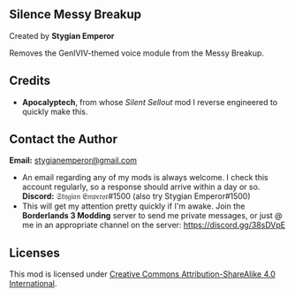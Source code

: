 Silence Messy Breakup
---------------------
Created by **Stygian Emperor**

Removes the GenIVIV-themed voice module from the Messy Breakup.

Credits
-------
- **Apocalyptech**, from whose *Silent Sellout* mod I reverse engineered to quickly make this.

Contact the Author
------------------
**Email:** stygianemperor@gmail.com
- An email regarding any of my mods is always welcome. I check this account regularly, so a response should arrive within a day or so.
**Discord:** 𝔖𝔱𝔶𝔤𝔦𝔞𝔫 𝔈𝔪𝔭𝔢𝔯𝔬𝔯#1500 (also try Stygian Emperor#1500)
- This will get my attention pretty quickly if I'm awake. Join the **Borderlands 3 Modding** server to send me private messages, or just @ me in an appropriate channel on the server: https://discord.gg/38sDVpE

Licenses
--------
This mod is licensed under [Creative Commons Attribution-ShareAlike 4.0 International](https://creativecommons.org/licenses/by-sa/4.0/).